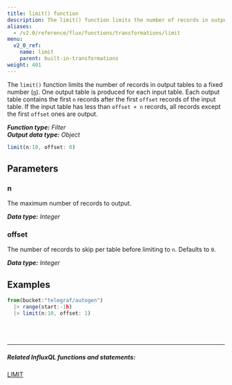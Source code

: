 ```yaml
---
title: limit() function
description: The limit() function limits the number of records in output tables to a fixed number (n).
aliases:
  - /v2.0/reference/flux/functions/transformations/limit
menu:
  v2_0_ref:
    name: limit
    parent: built-in-transformations
weight: 401
---
```


The `limit()` function limits the number of records in output tables to a fixed number ([`n`](#n)).
One output table is produced for each input table.
Each output table contains the first `n` records after the first `offset` records of the input table.
If the input table has less than `offset + n` records, all records except the first `offset` ones are output.

_**Function type:** Filter_  
_**Output data type:** Object_

```js
limit(n:10, offset: 0)
```

## Parameters

### n
The maximum number of records to output.

_**Data type:** Integer_

### offset
The number of records to skip per table before limiting to `n`.
Defaults to `0`.

_**Data type:** Integer_

## Examples
```js
from(bucket:"telegraf/autogen")
  |> range(start:-1h)
  |> limit(n:10, offset: 1)
```

<hr style="margin-top:4rem"/>

##### Related InfluxQL functions and statements:
[LIMIT](https://docs.influxdata.com/influxdb/latest/query_language/data_exploration/#the-limit-and-slimit-clauses)  
